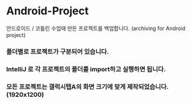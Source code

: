 # Android-Project
안드로이드 / 코틀린 수업때 만든 프로젝트를 백업합니다. (archiving for Android project)

### 폴더별로 프로젝트가 구분되어 있습니다. 
### IntelliJ 로 각 프로젝트의 폴더를 import하고 실행하면 됩니다.
### 모든 프로젝트는 갤럭시탭A의 화면 크기에 맞게 제작되었습니다.(1920x1200)

